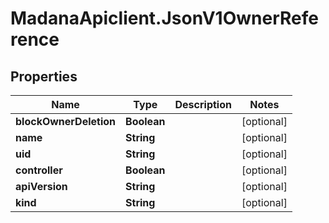 # MadanaApiclient.JsonV1OwnerReference

## Properties

Name | Type | Description | Notes
------------ | ------------- | ------------- | -------------
**blockOwnerDeletion** | **Boolean** |  | [optional] 
**name** | **String** |  | [optional] 
**uid** | **String** |  | [optional] 
**controller** | **Boolean** |  | [optional] 
**apiVersion** | **String** |  | [optional] 
**kind** | **String** |  | [optional] 


